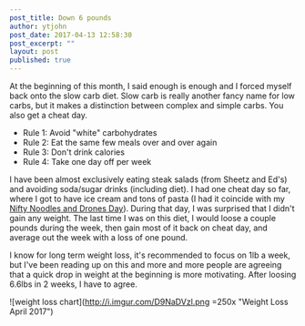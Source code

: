 ```yaml
---
post_title: Down 6 pounds
author: ytjohn
post_date: 2017-04-13 12:58:30
post_excerpt: ""
layout: post
published: true
---
```

At the beginning of this month, I said enough is enough and I forced myself back onto the slow carb diet. Slow carb is really another fancy name for low carbs, but it makes a distinction between complex and simple carbs. You also get a cheat day.


 - Rule 1: Avoid "white" carbohydrates
 - Rule 2: Eat the same few meals over and over again
 - Rule 3: Don't drink calories
 - Rule 4: Take one day off per week

I have been almost exclusively eating steak salads (from Sheetz and Ed's) and avoiding soda/sugar drinks (including diet).  I had one cheat day so far, where I got to have ice cream and tons of pasta (I had it coincide with my [Nifty Noodles and Drones Day](https://www.niftynoodlepeople.com/2017/04/09/nifty-noodles-and-drones-accomplished/)). During that day, I was surprised that I didn't gain any weight. The last time I was on this diet, I would loose a couple pounds during the week, then gain most of it back on cheat day, and average out the week with a loss of one pound.  

I know for long term weight loss, it's recommended to focus on 1lb a week, but I've been reading up on this and more and more people are agreeing that a quick drop in weight at the beginning is more motivating. After loosing 6.6lbs in 2 weeks, I have to agree. 

![weight loss chart](http://i.imgur.com/D9NaDVzl.png =250x "Weight Loss April 2017")

